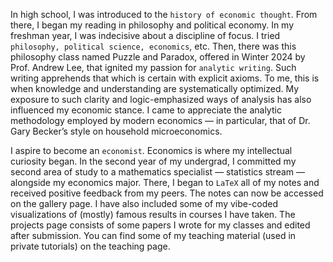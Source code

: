 In high school, I was introduced to the `history of economic thought`. From there, I began my reading in philosophy and political economy. In my freshman year, I was indecisive about a discipline of focus. I tried `philosophy, political science, economics`, etc. Then, there was this philosophy class named Puzzle and Paradox, offered in Winter 2024 by Prof. Andrew Lee, that ignited my passion for `analytic writing`. Such writing apprehends that which is certain with explicit axioms. To me, this is when knowledge and understanding are systematically optimized. My exposure to such clarity and logic-emphasized ways of analysis has also influenced my economic stance. I came to appreciate the analytic methodology employed by modern economics — in particular, that of Dr. Gary Becker’s style on household microeconomics.

I aspire to become an `economist`. Economics is where my intellectual curiosity began. In the second year of my undergrad, I committed my second area of study to a mathematics specialist — statistics stream — alongside my economics major. There, I began to `LaTeX` all of my notes and received positive feedback from my peers. The notes can now be accessed on the gallery page. I have also included some of my vibe-coded visualizations of (mostly) famous results in courses I have taken. The projects page consists of some papers I wrote for my classes and edited after submission. You can find some of my teaching material (used in private tutorials) on the teaching page.
